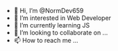 - 👋 Hi, I’m @NormDev659
- 👀 I’m interested in Web Developer
- 🌱 I’m currently learning JS
- 💞️ I’m looking to collaborate on ...
- 📫 How to reach me ...

<!---
NormDev659/NormDev659 is a ✨ special ✨ repository because its `README.md` (this file) appears on your GitHub profile.
You can click the Preview link to take a look at your changes.
--->
